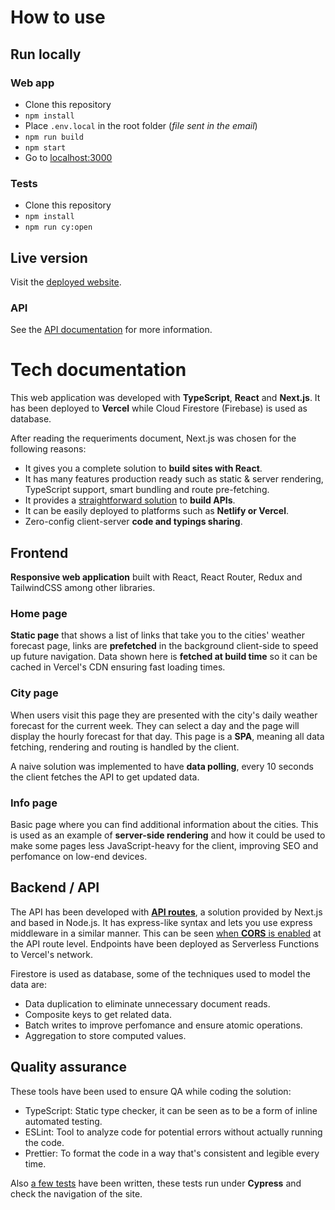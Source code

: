 # How to use

## Run locally

### Web app

- Clone this repository
- `npm install`
- Place `.env.local` in the root folder (_file sent in the email_)
- `npm run build`
- `npm start`
- Go to [localhost:3000](http://localhost:3000)

### Tests

- Clone this repository
- `npm install`
- `npm run cy:open`

## Live version

Visit the [deployed website](https://weather-forecast-navy.vercel.app/).

### API

See the [API documentation](API.md) for more information.

# Tech documentation

This web application was developed with **TypeScript**, **React** and **Next.js**. It has been deployed to **Vercel** while Cloud Firestore (Firebase) is used as database.

After reading the requeriments document, Next.js was chosen for the following reasons:

- It gives you a complete solution to **build sites with React**.
- It has many features production ready such as static & server rendering, TypeScript support, smart bundling and route pre-fetching.
- It provides a [straightforward solution](https://nextjs.org/docs/api-routes/introduction) to **build APIs**.
- It can be easily deployed to platforms such as **Netlify or Vercel**.
- Zero-config client-server **code and typings sharing**.

## Frontend

**Responsive web application** built with React, React Router, Redux and TailwindCSS among other libraries.

### Home page

**Static page** that shows a list of links that take you to the cities' weather forecast page, links are **prefetched** in the background client-side to speed up future navigation. Data shown here is **fetched at build time** so it can be cached in Vercel's CDN ensuring fast loading times.

### City page

When users visit this page they are presented with the city's daily weather forecast for the current week. They can select a day and the page will display the hourly forecast for that day. This page is a **SPA**, meaning all data fetching, rendering and routing is handled by the client.

A naive solution was implemented to have **data polling**, every 10 seconds the client fetches the API to get updated data.

### Info page

Basic page where you can find additional information about the cities. This is used as an example of **server-side rendering** and how it could be used to make some pages less JavaScript-heavy for the client, improving SEO and perfomance on low-end devices.

## Backend / API

The API has been developed with [**API routes**](https://nextjs.org/docs/api-routes/introduction), a solution provided by Next.js and based in Node.js. It has express-like syntax and lets you use express middleware in a similar manner. This can be seen [when **CORS** is enabled](https://github.com/longas/weather-forecast/blob/6df6898dd22886136f050d9437a3e6bd725b4d8e/pages/api/index.ts#L9) at the API route level. Endpoints have been deployed as Serverless Functions to Vercel's network.

Firestore is used as database, some of the techniques used to model the data are:

- Data duplication to eliminate unnecessary document reads.
- Composite keys to get related data.
- Batch writes to improve perfomance and ensure atomic operations.
- Aggregation to store computed values.

## Quality assurance

These tools have been used to ensure QA while coding the solution:

- TypeScript: Static type checker, it can be seen as to be a form of inline automated testing.
- ESLint: Tool to analyze code for potential errors without actually running the code.
- Prettier: To format the code in a way that's consistent and legible every time.

Also [a few tests](/cypress/integration) have been written, these tests run under **Cypress** and check the navigation of the site.
